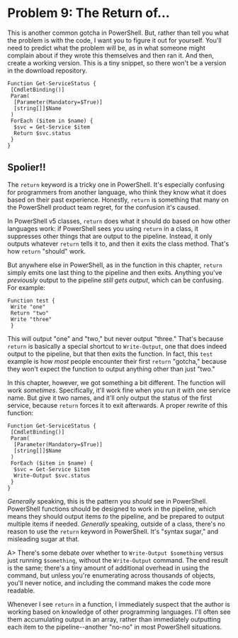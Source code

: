 # Problem 9: The Return of…
This is another common gotcha in PowerShell. But, rather than tell you what the problem is with the code, I want you to figure it out for yourself. You'll need to predict what the problem will be, as in what someone might complain about if they wrote this themselves and then ran it. And then, create a working version. This is a tiny snippet, so there won't be a version in the download repository.

```
Function Get-ServiceStatus {
 [CmdletBinding()]
 Param(
  [Parameter(Mandatory=$True)]
  [string[]]$Name
 )
 ForEach ($item in $name) {
  $svc = Get-Service $item
  Return $svc.status
 }
}
```

## Spolier!!
The `return` keyword is a tricky one in PowerShell. It's especially confusing for programmers from another language, who think they know what it does based on their past experience. Honestly, `return` is something that many on the PowerShell product team regret, for the confusion it's caused. 

In PowerShell v5 classes, `return` does what it should do based on how other languages work: if PowerShell sees you using `return` in a class, it suppresses other things that are output to the pipeline. Instead, it only outputs whatever `return` tells it to, and then it exits the class method. That's how `return` "should" work.

But anywhere else in PowerShell, as in the function in this chapter, `return` simply emits one last thing to the pipeline and then exits. Anything you've _previously_ output to the pipeline _still gets output_, which can be confusing. For example:

```
Function test {
 Write "one"
 Return "two"
 Write "three"
 }
 ```
 
This will output "one" and "two," but never output "three." That's because `return` is basically a special shortcut to `Write-Output`, one that does indeed output to the pipeline, but that then exits the function. In fact, this `test` example is how _most_ people encounter their first `return` "gotcha," because they won't expect the function to output anything other than just "two."
 
In this chapter, however, we got something a bit different. The function will work _sometimes_. Specifically, it'll work fine when you run it with one service name. But give it two names, and it'll only output the status of the first service, because `return` forces it to exit afterwards. A proper rewrite of this function:

```
Function Get-ServiceStatus {
 [CmdletBinding()]
 Param(
  [Parameter(Mandatory=$True)]
  [string[]]$Name
 )
 ForEach ($item in $name) {
  $svc = Get-Service $item
  Write-Output $svc.status
 }
}
```

_Generally_ speaking, this is the pattern you _should_ see in PowerShell. PowerShell functions should be designed to work in the pipeline, which means they should output items _to_ the pipeline, and be prepared to output multiple items if needed. _Generally_ speaking, outside of a class, there's no reason to use the `return` keyword in PowerShell. It's "syntax sugar," and misleading sugar at that.

A> There's some debate over whether to `Write-Output $something` versus just running `$something`, without the `Write-Output` command. The end result is the same; there's a tiny amount of additional overhead in using the command, but unless you're enumerating across thousands of objects, you'll never notice, and including the command makes the code more readable.

Whenever I see `return` in a function, I immediately suspect that the author is working based on knowledge of other programming languages. I'll often see them accumulating output in an array, rather than immediately outputting each item to the pipeline--another "no-no" in most PowerShell situations. 
